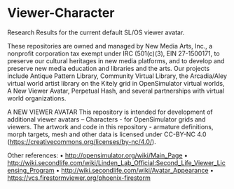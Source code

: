 # Viewer-Character
Research Results for the current default SL/OS viewer avatar.

These repositories are owned and managed by New Media Arts, Inc., a nonprofit corporation tax exempt under IRC (501(c)(3), EIN 27-1500171, to preserve our cultural heritages in new media platforms, and to develop and preserve new media education and libraries and the arts.  Our projects include Antique Pattern Library, Community Virtual Library, the Arcadia/Aley virtual world artist library on the Kitely grid in OpenSimulator virtual worlds, A New Viewer Avatar, Perpetual Hash, and several partnerships with virtual world organizations. 

A NEW VIEWER AVATAR
This repository is intended for development of additional viewer avatars – Characters - for OpenSimulator grids and viewers. The artwork and code in this repository - armature definitions, morph targets, mesh and other data is licensed under CC-BY-NC 4.0 (https://creativecommons.org/licenses/by-nc/4.0/).

Other references:
    • http://opensimulator.org/wiki/Main_Page 
    • http://wiki.secondlife.com/wiki/Linden_Lab_Official:Second_Life_Viewer_Licensing_Program 
    • http://wiki.secondlife.com/wiki/Avatar_Appearance 
    • https://vcs.firestormviewer.org/phoenix-firestorm 
